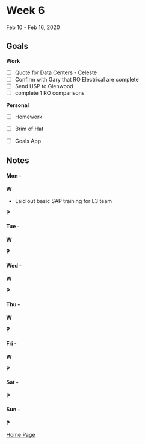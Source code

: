 # Week 6
Feb 10 - Feb 16, 2020

## Goals

**Work**

- [ ] Quote for Data Centers - Celeste
- [ ] Confirm with Gary that RO Electrical are complete
- [ ] Send USP to Glenwood
- [ ] complete 1 RO comparisons

**Personal**

- [ ] Homework
- [ ] Brim of Hat
- [ ] Goals App


## Notes

#### Mon -  ####

**W**

- Laid out basic SAP training for L3 team

**P**

#### Tue -  ####

**W**

**P**

#### Wed -  ####

**W**

**P**

#### Thu -  ####

**W**

**P**

#### Fri -  ####

**W**

**P**

#### Sat -  ####

**P**

#### Sun -  ####

**P**


[Home Page](https://ch3ck3rs.github.io/Goals)
